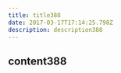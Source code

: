 ```yaml
---
title: title388
date: 2017-03-17T17:14:25.798Z
description: description388
---
```


## content388
  
